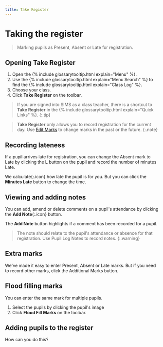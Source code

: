 ```yaml
---
title: Take Register
---
```


# Taking the register

> Marking pupils as Present, Absent or Late for registration.

## Opening Take Register

1. Open the {% include glossarytooltip.html explain="Menu" %}.
1. Use the {% include glossarytooltip.html explain="Menu Search" %} to find the {% include glossarytooltip.html explain="Class Log" %}.
1. Choose your class.
1. Click **Take Register** on the toolbar.

> If you are signed into SIMS as a class teacher, there is a shortcut to **Take Register** in the {% include glossarytooltip.html explain="Quick Links" %}.
{:.tip}

> **Take Register** only allows you to record registration for the current day. Use [Edit Marks](../../schoolmanagement/attendance/edit-marks) to change marks in the past or the future.
{:.note}

## Recording lateness

If a pupil arrives late for registration, you can change the Absent mark to Late  by clicking the **L** button on the pupil and record the number of minutes Late.

We calculate{:.icon} how late the pupil is for you.  But you can click the **Minutes Late** button to change the time.

## Viewing and adding notes

You can add, amend or delete comments on a pupil's attendance by clicking the **Add Note**{:.icon} button.

The **Add Note** button highlights if a comment has been recorded for a pupil.

> The note should relate to the pupil's attendance or absence for that registration. Use Pupil Log Notes to record notes.
{:.warning}

## Extra marks

We've made it easy to enter Present, Absent or Late marks. But if you need to record other marks, click the Additional Marks button.

## Flood filling marks

You can enter the same mark for multiple pupils.

1. Select the pupils by clicking the pupil's image
1. Click  **Flood Fill Marks** on the toolbar.

## Adding pupils to the register

How can you do this?

